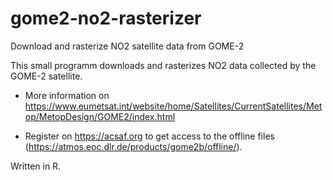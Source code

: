 # gome2-no2-rasterizer
Download and rasterize NO2 satellite data from GOME-2

This small programm downloads and rasterizes NO2 data collected by the GOME-2 satellite.

- More information on https://www.eumetsat.int/website/home/Satellites/CurrentSatellites/Metop/MetopDesign/GOME2/index.html

- Register on https://acsaf.org to get access to the offline files (https://atmos.eoc.dlr.de/products/gome2b/offline/).

Written in R.
